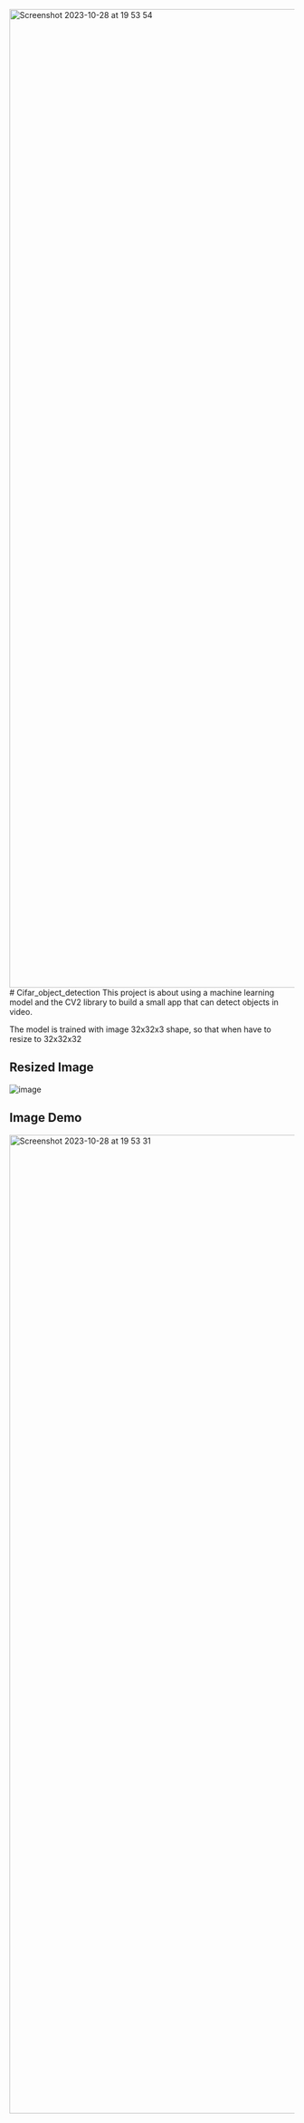 <img width="1728" alt="Screenshot 2023-10-28 at 19 53 54" src="https://github.com/TrH203/cifar_object_detection/assets/96675314/19369dda-beb5-4a73-8910-e528f7b485a2"># Cifar_object_detection
This project is about using a machine learning model and the CV2 library to build a small app that can detect objects in video.

The model is trained with image 32x32x3 shape, so that when have to resize to 32x32x32
## Resized Image
![image](https://github.com/TrH203/cifar_object_detection/assets/96675314/88219885-8a5e-4db6-b0a9-44367475bcd5)


## Image Demo
<img width="1728" alt="Screenshot 2023-10-28 at 19 53 31" src="https://github.com/TrH203/cifar_object_detection/assets/96675314/6beca811-3bfd-429e-9c1c-31c82bb2b854">




